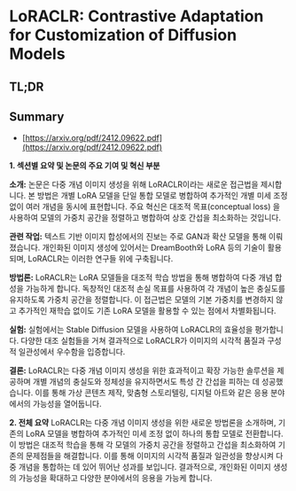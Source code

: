 # LoRACLR: Contrastive Adaptation for Customization of Diffusion Models
## TL;DR
## Summary
- [https://arxiv.org/pdf/2412.09622.pdf](https://arxiv.org/pdf/2412.09622.pdf)

**1. 섹션별 요약 및 논문의 주요 기여 및 혁신 부분**

**소개:**
논문은 다중 개념 이미지 생성을 위해 LoRACLR이라는 새로운 접근법을 제시합니다. 본 방법은 개별 LoRA 모델을 단일 통합 모델로 병합하여 추가적인 개별 미세 조정 없이 여러 개념을 동시에 표현합니다. 주요 혁신은 대조적 목표(conceptual loss) 을 사용하여 모델의 가중치 공간을 정렬하고 병합하여 상호 간섭을 최소화하는 것입니다.

**관련 작업:**
텍스트 기반 이미지 합성에서의 진보는 주로 GAN과 확산 모델을 통해 이뤄졌습니다. 개인화된 이미지 생성에 있어서는 DreamBooth와 LoRA 등의 기술이 활용되며, LoRACLR는 이러한 연구들 위에 구축됩니다.

**방법론:**
LoRACLR는 LoRA 모델들을 대조적 학습 방법을 통해 병합하여 다중 개념 합성을 가능하게 합니다. 독창적인 대조적 손실 목표를 사용하여 각 개념이 높은 충실도를 유지하도록 가중치 공간을 정렬합니다. 이 접근법은 모델의 기본 가중치를 변경하지 않고 추가적인 재학습 없이도 기존 LoRA 모델을 활용할 수 있는 점에서 차별화됩니다.

**실험:**
실험에서는 Stable Diffusion 모델을 사용하여 LoRACLR의 효율성을 평가합니다. 다양한 대조 실험들을 거쳐 결과적으로 LoRACLR가 이미지의 시각적 품질과 구성적 일관성에서 우수함을 입증합니다.

**결론:**
LoRACLR는 다중 개념 이미지 생성을 위한 효과적이고 확장 가능한 솔루션을 제공하며 개별 개념의 충실도와 정체성을 유지하면서도 특성 간 간섭을 피하는 데 성공했습니다. 이를 통해 가상 콘텐츠 제작, 맞춤형 스토리텔링, 디지털 아트와 같은 응용 분야에서의 가능성을 열어둡니다.

**2. 전체 요약**
LoRACLR는 다중 개념 이미지 생성을 위한 새로운 방법론을 소개하며, 기존의 LoRA 모델을 병합하여 추가적인 미세 조정 없이 하나의 통합 모델로 전환합니다. 이 방법은 대조적 학습을 통해 각 모델의 가중치 공간을 정렬하고 간섭을 최소화하여 기존의 문제점들을 해결합니다. 이를 통해 이미지의 시각적 품질과 일관성을 향상시켜 다중 개념을 통합하는 데 있어 뛰어난 성과를 보입니다. 결과적으로, 개인화된 이미지 생성의 가능성을 확대하고 다양한 분야에서의 응용을 가능케 합니다.